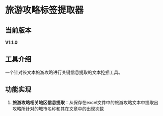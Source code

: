 # 旅游攻略标签提取器

## 当前版本
**V1.1.0**

## 工具介绍
一个针对长文本旅游攻略进行关键信息提取的文本挖掘工具。

## 功能实现
1.  **旅游攻略相关地区信息提取**：从保存在excel文件中的旅游攻略文本中提取出攻略所针对的城市名称和其在文章中的出现次数


